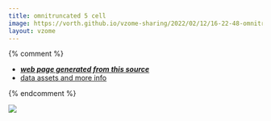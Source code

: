 ```yaml
---
title: omnitruncated 5 cell
image: https://vorth.github.io/vzome-sharing/2022/02/12/16-22-48-omnitruncated-5-cell/omnitruncated-5-cell.png
layout: vzome
---
```


{% comment %}
 - [***web page generated from this source***][post]
 - [data assets and more info][github]

[post]: <https://vorth.github.io/vzome-sharing/2022/02/12/omnitruncated-5-cell-16-22-48.html>
[github]: <https://github.com/vorth/vzome-sharing/tree/main/2022/02/12/16-22-48-omnitruncated-5-cell/>
{% endcomment %}

<vzome-viewer style="width: 100%; height: 65vh;"
       src="https://vorth.github.io/vzome-sharing/2022/02/12/16-22-48-omnitruncated-5-cell/omnitruncated-5-cell.vZome" >
  <img src="https://vorth.github.io/vzome-sharing/2022/02/12/16-22-48-omnitruncated-5-cell/omnitruncated-5-cell.png" />
</vzome-viewer>